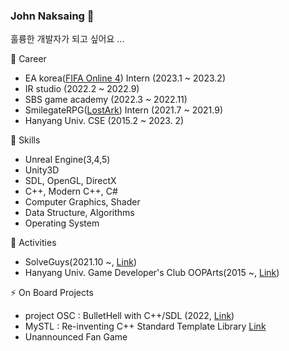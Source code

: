 ### John Naksaing 👋

훌륭한 개발자가 되고 싶어요 ...

🔭 Career
- EA korea([FIFA Online 4](https://www.ea.com/ko-kr/games/fifa/fifa-online-4)) Intern (2023.1 ~ 2023.2)
- IR studio (2022.2 ~ 2022.9)
- SBS game academy (2022.3 ~ 2022.11)
- SmilegateRPG([LostArk](https://www.playlostark.com)) Intern (2021.7 ~ 2021.9)
- Hanyang Univ. CSE (2015.2 ~ 2023. 2)

🌱 Skills
- Unreal Engine(3,4,5) 
- Unity3D 
- SDL, OpenGL, DirectX
- C++, Modern C++, C#
- Computer Graphics, Shader
- Data Structure, Algorithms
- Operating System

👯 Activities
- SolveGuys(2021.10 ~, [Link](https://github.com/SolveGuys))
- Hanyang Univ. Game Developer's Club OOPArts(2015 ~, [Link](https://cafe.naver.com/oopartian))

⚡ On Board Projects
- project OSC : BulletHell with C++/SDL (2022, [Link](https://github.com/johnnaksaing/BulletHell))
- MySTL : Re-inventing C++ Standard Template Library [Link](https://github.com/solveguys/mystl)
- Unannounced Fan Game
<!--

**johnnaksaing/johnnaksaing** is a ✨ _special_ ✨ repository because its `README.md` (this file) appears on your GitHub profile.

Here are some ideas to get you started:

- 🔭 I’m currently working on ...
- 🌱 I’m currently learning ...
- 👯 I’m looking to collaborate on ...
- 🤔 I’m looking for help with ...
- 💬 Ask me about ...
- 📫 How to reach me: ...
- 😄 Pronouns: ...
- ⚡ Fun fact: ...

-->
